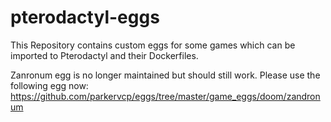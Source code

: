 # pterodactyl-eggs
This Repository contains custom eggs for some games which can be imported to Pterodactyl and their Dockerfiles.

Zanronum egg is no longer maintained but should still work. Please use the following egg now:
   https://github.com/parkervcp/eggs/tree/master/game_eggs/doom/zandronum
